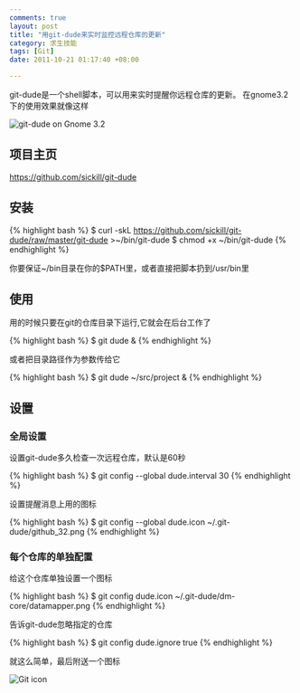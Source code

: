 ```yaml
---
comments: true
layout: post
title: "用git-dude来实时监控远程仓库的更新"
category: 求生技能
tags: [Git]
date: 2011-10-21 01:17:40 +08:00

---
```


git-dude是一个shell脚本，可以用来实时提醒你远程仓库的更新。
在gnome3.2下的使用效果就像这样

![git-dude on Gnome 3.2](static/images/git-dude-on-gnome-3.2.png)

## 项目主页
    
https://github.com/sickill/git-dude

## 安装

{% highlight bash %}
$ curl -skL https://github.com/sickill/git-dude/raw/master/git-dude >~/bin/git-dude
$ chmod +x ~/bin/git-dude
{% endhighlight %}

你要保证~/bin目录在你的$PATH里，或者直接把脚本扔到/usr/bin里

## 使用
用的时候只要在git的仓库目录下运行,它就会在后台工作了

{% highlight bash %}
$ git dude &
{% endhighlight %}

或者把目录路径作为参数传给它

{% highlight bash %}
$ git dude ~/src/project &
{% endhighlight %}


## 设置

### 全局设置
设置git-dude多久检查一次远程仓库，默认是60秒

{% highlight bash %}
$ git config --global dude.interval 30
{% endhighlight %}

设置提醒消息上用的图标

{% highlight bash %}
$ git config --global dude.icon ~/.git-dude/github_32.png
{% endhighlight %}

### 每个仓库的单独配置
给这个仓库单独设置一个图标

{% highlight bash %}
$ git config dude.icon ~/.git-dude/dm-core/datamapper.png
{% endhighlight %}

告诉git-dude忽略指定的仓库

{% highlight bash %}
$ git config dude.ignore true
{% endhighlight %}


就这么简单，最后附送一个图标

![Git icon](static/images/github_32.png)
